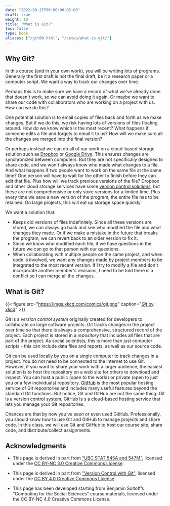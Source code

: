 ```yaml
---
date: "2022-09-25T00:00:00-05:00"
draft: true
weight: 10
title: "What is Git?"
toc: false
type: book
aliases: ["/git00.html", "/setup/what-is-git/"]
---
```




## Why Git?

In this course (and in your own work), you will be writing lots of programs. Generally the first draft is not the final draft, be it a research paper or a computer script. We want a way to track our changes over time. 

Perhaps this is to make sure we have a record of what we've already done that doesn't work, so we can avoid doing it again. Or maybe we want to share our code with collaborators who are working on a project with us. How can we do this?

One potential solution is to email copies of files back and forth as we make changes. But if we do this, we risk having lots of versions of files floating around. How do we know which is the most recent? What happens if someone edits a file and forgets to email it to us? How will we make sure all the changes are merged into the final version?

Or perhaps instead we can do all of our work on a cloud-based storage solution such as [Dropbox](https://www.dropbox.com) or [Google Drive](https://drive.google.com). This ensures changes are synchronized between computers. But they are not specifically designed to share code, and we won't always know who made what changes to a file. And what happens if two people want to work on the same file at the same time? One person will have to wait for the other to finish before they can edit that file. Plus how will we track previous versions of the file? Dropbox and other cloud storage services have some [version control solutions](https://www.dropbox.com/en/help/113), but these are not comprehensive or only store versions for a limited time. Plus every time we save a new version of the program, the entire file has to be retained. On large projects, this will eat up storage space quickly.

We want a solution that:

* Keeps old versions of files indefinitely. Since all these versions are stored, we can always go back and see who modified the file and what changes they made. Or if we make a mistake in the future that breaks the program, we can revert back to an older version to fix it.
* Since we know who modified each file, if we have questions in the future we can go to that person with our questions.
* When collaborating with multiple people on the same project, and when code is involved, we want any changes made by project members to be integrated to the most recent version. If I try to modify a file and don't incorporate another member's revisions, I need to be told there is a conflict so I can merge all the changes.

## What is Git?

{{< figure src="https://imgs.xkcd.com/comics/git.png" caption="[*Git* by xkcd](https://xkcd.com/1597/)" >}}

Git is a *version control system* originally created for developers to collaborate on large software projects. Git tracks changes in the project over time so that there is always a comprehensive, structured record of the project. Each project is stored in a *repository* that includes all files that are part of the project. As social scientists, this is more than just computer scripts - this can include data files and reports, as well as our source code.

Git can be used locally by you on a single computer to track changes in a project. You do not need to be connected to the internet to use Git. However, if you want to share your work with a larger audience, the easiest solution is to host the repository on a web site for others to download and inspect. You can host a public (open to the world) or private (open to just you or a few individuals) repository. [GitHub](https://www.github.com) is the most popular hosting service of Git repositories and includes many useful features beyond the standard Git functions. But notice, Git and GitHub are not the same thing: Git is a version control system, GitHub is s a cloud-based hosting service that lets you manage your Git repositories.

Chances are that by now you've seen or even used GitHub. Professionally, you should know how to use Git and GitHub to manage projects and share code. In this class, we will use Git and GitHub to host our course site, share code, and distribute/collect assignments.

## Acknowledgments


* This page is derived in part from ["UBC STAT 545A and 547M"](http://stat545.com), licensed under the [CC BY-NC 3.0 Creative Commons License](https://creativecommons.org/licenses/by-nc/3.0/).

* This page is derived in part from ["Version Control with Git"](http://swcarpentry.github.io/git-novice/), licensed under the [CC BY 4.0 Creative Commons License](http://swcarpentry.github.io/git-novice/LICENSE.html).

* This page has been developed starting from Benjamin Soltoff’s “Computing for the Social Sciences” course materials, licensed under the CC BY-NC 4.0 Creative Commons License.
